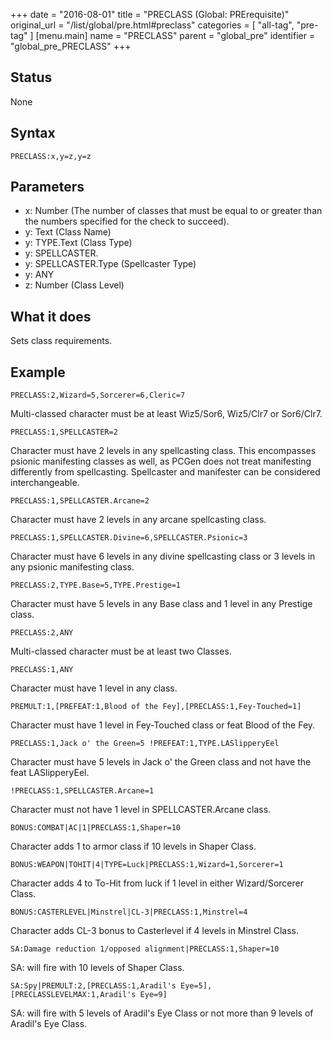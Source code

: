 +++
date = "2016-08-01"
title = "PRECLASS (Global: PRErequisite)"
original_url = "/list/global/pre.html#preclass"
categories = [ "all-tag", "pre-tag" ]
[menu.main]
    name = "PRECLASS"
    parent = "global_pre"
    identifier = "global_pre_PRECLASS"
+++

## Status

None

## Syntax

`PRECLASS:x,y=z,y=z`

## Parameters

-   x: Number (The number of classes that must be equal
    to or greater than the numbers specified for the check to succeed).
-   y: Text (Class Name)
-   y: TYPE.Text (Class Type)
-   y: SPELLCASTER.
-   y: SPELLCASTER.Type (Spellcaster Type)
-   y: ANY
-   z: Number (Class Level)



What it does
------------

Sets class requirements.

Example
-------

`PRECLASS:2,Wizard=5,Sorcerer=6,Cleric=7`

Multi-classed character must be at least Wiz5/Sor6, Wiz5/Clr7 or
Sor6/Clr7.

`PRECLASS:1,SPELLCASTER=2`

Character must have 2 levels in any spellcasting class. This encompasses
psionic manifesting classes as well, as PCGen does not treat manifesting
differently from spellcasting. Spellcaster and manifester can be
considered interchangeable.

`PRECLASS:1,SPELLCASTER.Arcane=2`

Character must have 2 levels in any arcane spellcasting class.

`PRECLASS:1,SPELLCASTER.Divine=6,SPELLCASTER.Psionic=3`

Character must have 6 levels in any divine spellcasting class or 3
levels in any psionic manifesting class.

`PRECLASS:2,TYPE.Base=5,TYPE.Prestige=1`

Character must have 5 levels in any Base class and 1 level in any
Prestige class.

`PRECLASS:2,ANY`

Multi-classed character must be at least two Classes.

`PRECLASS:1,ANY`

Character must have 1 level in any class.

`PREMULT:1,[PREFEAT:1,Blood of the Fey],[PRECLASS:1,Fey-Touched=1]`

Character must have 1 level in Fey-Touched class or feat Blood of the
Fey.

`PRECLASS:1,Jack o' the Green=5 !PREFEAT:1,TYPE.LASlipperyEel`

Character must have 5 levels in Jack o' the Green class and not have the
feat LASlipperyEel.

`!PRECLASS:1,SPELLCASTER.Arcane=1`

Character must not have 1 level in SPELLCASTER.Arcane class.

`BONUS:COMBAT|AC|1|PRECLASS:1,Shaper=10`

Character adds 1 to armor class if 10 levels in Shaper Class.

`BONUS:WEAPON|TOHIT|4|TYPE=Luck|PRECLASS:1,Wizard=1,Sorcerer=1`

Character adds 4 to To-Hit from luck if 1 level in either
Wizard/Sorcerer Class.

`BONUS:CASTERLEVEL|Minstrel|CL-3|PRECLASS:1,Minstrel=4`

Character adds CL-3 bonus to Casterlevel if 4 levels in Minstrel Class.

`SA:Damage reduction 1/opposed alignment|PRECLASS:1,Shaper=10`

SA: will fire with 10 levels of Shaper Class.

`SA:Spy|PREMULT:2,[PRECLASS:1,Aradil's Eye=5],[PRECLASSLEVELMAX:1,Aradil's Eye=9]`

SA: will fire with 5 levels of Aradil's Eye Class or not more than 9
levels of Aradil's Eye Class.


